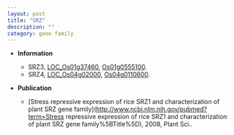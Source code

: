 ```yaml
---
layout: post
title: "SRZ"
description: ""
category: gene family
---
```


* **Information**  
    + SRZ3, [LOC_Os01g37460](http://rice.uga.edu/cgi-bin/ORF_infopage.cgi?orf=LOC_Os01g37460), [Os01g0555100](https://rapdb.dna.affrc.go.jp/locus/?name=Os01g0555100).
    + SRZ4, [LOC_Os04g02000](http://rice.uga.edu/cgi-bin/ORF_infopage.cgi?orf=LOC_Os04g02000), [Os04g0110600](https://rapdb.dna.affrc.go.jp/locus/?name=Os04g0110600).

* **Publication**  
    + [Stress repressive expression of rice SRZ1 and characterization of plant SRZ gene family](http://www.ncbi.nlm.nih.gov/pubmed?term=Stress repressive expression of rice SRZ1 and characterization of plant SRZ gene family%5BTitle%5D), 2008, Plant Sci..


